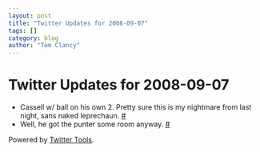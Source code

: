 ```yaml
---
layout: post
title: "Twitter Updates for 2008-09-07"
tags: []
category: blog
author: "Tom Clancy"
---
```


# Twitter Updates for 2008-09-07

<ul>
	<li>Cassell w/ ball on his own 2. Pretty sure this is my nightmare from last night, sans naked leprechaun. <a href="http://twitter.com/tclancy/statuses/912947211">#</a></li>
	<li>Well, he got the punter some room anyway. <a href="http://twitter.com/tclancy/statuses/912951578">#</a></li>
</ul>
<p>Powered by <a href="http://alexking.org/projects/wordpress">Twitter Tools</a>.</p>
